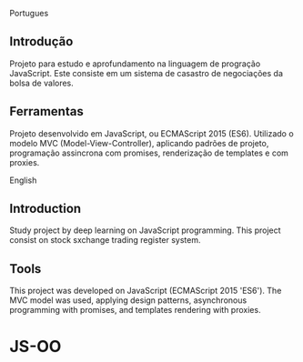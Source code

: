 Portugues

## Introdução

Projeto para estudo e aprofundamento na linguagem de progração JavaScript. Este consiste em um sistema de casastro de negociações da bolsa de valores. 

## Ferramentas

Projeto desenvolvido em JavaScript, ou ECMAScript 2015 (ES6). Utilizado o modelo MVC (Model-View-Controller), aplicando padrões de projeto, programação assincrona com promises, renderização de templates e com proxies.


English

## Introduction

Study project by deep learning on JavaScript programming. This project consist on stock sxchange trading register system.

## Tools

This project was developed on JavaScript (ECMAScript 2015 'ES6'). The MVC model was used, applying design patterns, asynchronous programming with promises, and templates rendering with proxies.
# JS-OO
